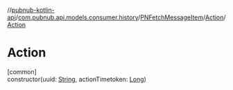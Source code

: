 //[pubnub-kotlin-api](../../../../index.md)/[com.pubnub.api.models.consumer.history](../../index.md)/[PNFetchMessageItem](../index.md)/[Action](index.md)/[Action](-action.md)

# Action

[common]\
constructor(uuid: [String](https://kotlinlang.org/api/latest/jvm/stdlib/kotlin/-string/index.html), actionTimetoken: [Long](https://kotlinlang.org/api/latest/jvm/stdlib/kotlin/-long/index.html))
